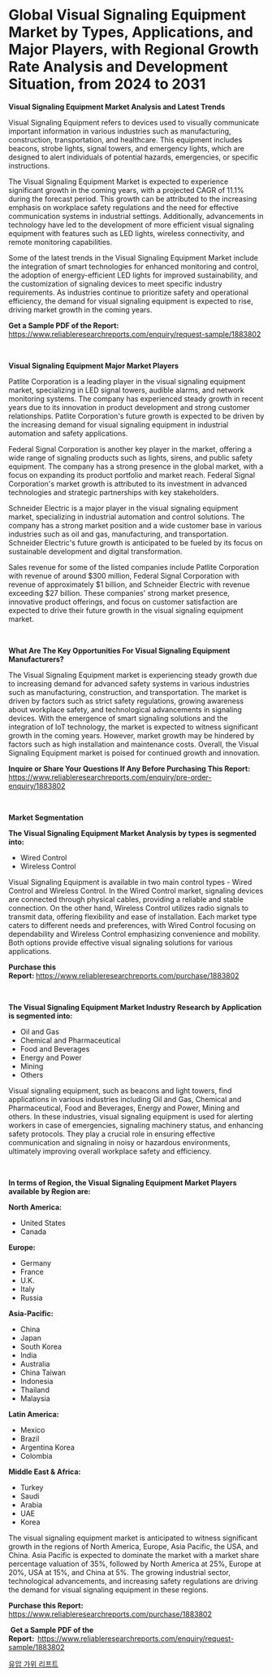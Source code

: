 <p><h1>Global Visual Signaling Equipment Market by Types, Applications, and Major Players, with Regional Growth Rate Analysis and Development Situation, from 2024 to 2031</h1></p><p><strong>Visual Signaling Equipment Market Analysis and Latest Trends</strong></p>
<p><p>Visual Signaling Equipment refers to devices used to visually communicate important information in various industries such as manufacturing, construction, transportation, and healthcare. This equipment includes beacons, strobe lights, signal towers, and emergency lights, which are designed to alert individuals of potential hazards, emergencies, or specific instructions.</p><p>The Visual Signaling Equipment Market is expected to experience significant growth in the coming years, with a projected CAGR of 11.1% during the forecast period. This growth can be attributed to the increasing emphasis on workplace safety regulations and the need for effective communication systems in industrial settings. Additionally, advancements in technology have led to the development of more efficient visual signaling equipment with features such as LED lights, wireless connectivity, and remote monitoring capabilities.</p><p>Some of the latest trends in the Visual Signaling Equipment Market include the integration of smart technologies for enhanced monitoring and control, the adoption of energy-efficient LED lights for improved sustainability, and the customization of signaling devices to meet specific industry requirements. As industries continue to prioritize safety and operational efficiency, the demand for visual signaling equipment is expected to rise, driving market growth in the coming years.</p></p>
<p><strong>Get a Sample PDF of the Report:&nbsp;</strong> <a href="https://www.reliableresearchreports.com/enquiry/request-sample/1883802">https://www.reliableresearchreports.com/enquiry/request-sample/1883802</a></p>
<p>&nbsp;</p>
<p><strong>Visual Signaling Equipment Major Market Players</strong></p>
<p><p>Patlite Corporation is a leading player in the visual signaling equipment market, specializing in LED signal towers, audible alarms, and network monitoring systems. The company has experienced steady growth in recent years due to its innovation in product development and strong customer relationships. Patlite Corporation's future growth is expected to be driven by the increasing demand for visual signaling equipment in industrial automation and safety applications.</p><p>Federal Signal Corporation is another key player in the market, offering a wide range of signaling products such as lights, sirens, and public safety equipment. The company has a strong presence in the global market, with a focus on expanding its product portfolio and market reach. Federal Signal Corporation's market growth is attributed to its investment in advanced technologies and strategic partnerships with key stakeholders.</p><p>Schneider Electric is a major player in the visual signaling equipment market, specializing in industrial automation and control solutions. The company has a strong market position and a wide customer base in various industries such as oil and gas, manufacturing, and transportation. Schneider Electric's future growth is anticipated to be fueled by its focus on sustainable development and digital transformation.</p><p>Sales revenue for some of the listed companies include Patlite Corporation with revenue of around $300 million, Federal Signal Corporation with revenue of approximately $1 billion, and Schneider Electric with revenue exceeding $27 billion. These companies' strong market presence, innovative product offerings, and focus on customer satisfaction are expected to drive their future growth in the visual signaling equipment market.</p></p>
<p>&nbsp;</p>
<p><strong>What Are The Key Opportunities For Visual Signaling Equipment Manufacturers?</strong></p>
<p><p>The Visual Signaling Equipment market is experiencing steady growth due to increasing demand for advanced safety systems in various industries such as manufacturing, construction, and transportation. The market is driven by factors such as strict safety regulations, growing awareness about workplace safety, and technological advancements in signaling devices. With the emergence of smart signaling solutions and the integration of IoT technology, the market is expected to witness significant growth in the coming years. However, market growth may be hindered by factors such as high installation and maintenance costs. Overall, the Visual Signaling Equipment market is poised for continued growth and innovation.</p></p>
<p><strong>Inquire or Share Your Questions If Any Before Purchasing This Report:</strong> <a href="https://www.reliableresearchreports.com/enquiry/pre-order-enquiry/1883802">https://www.reliableresearchreports.com/enquiry/pre-order-enquiry/1883802</a></p>
<p>&nbsp;</p>
<p><strong>Market Segmentation</strong></p>
<p><strong>The Visual Signaling Equipment Market Analysis by types is segmented into:</strong></p>
<p><ul><li>Wired Control</li><li>Wireless Control</li></ul></p>
<p><p>Visual Signaling Equipment is available in two main control types - Wired Control and Wireless Control. In the Wired Control market, signaling devices are connected through physical cables, providing a reliable and stable connection. On the other hand, Wireless Control utilizes radio signals to transmit data, offering flexibility and ease of installation. Each market type caters to different needs and preferences, with Wired Control focusing on dependability and Wireless Control emphasizing convenience and mobility. Both options provide effective visual signaling solutions for various applications.</p></p>
<p><strong>Purchase this Report:&nbsp;</strong><a href="https://www.reliableresearchreports.com/purchase/1883802">https://www.reliableresearchreports.com/purchase/1883802</a></p>
<p>&nbsp;</p>
<p><strong>The Visual Signaling Equipment Market Industry Research by Application is segmented into:</strong></p>
<p><ul><li>Oil and Gas</li><li>Chemical and Pharmaceutical</li><li>Food and Beverages</li><li>Energy and Power</li><li>Mining</li><li>Others</li></ul></p>
<p><p>Visual signaling equipment, such as beacons and light towers, find applications in various industries including Oil and Gas, Chemical and Pharmaceutical, Food and Beverages, Energy and Power, Mining and others. In these industries, visual signaling equipment is used for alerting workers in case of emergencies, signaling machinery status, and enhancing safety protocols. They play a crucial role in ensuring effective communication and signaling in noisy or hazardous environments, ultimately improving overall workplace safety and efficiency.</p></p>
<p>&nbsp;</p>
<p><strong>In terms of Region, the Visual Signaling Equipment Market Players available by Region are:</strong></p>
<p>
    <p> <strong> North America: </strong>
        <ul>
            <li>United States</li>
            <li>Canada</li>
        </ul>
        </p> 
    <p> <strong> Europe: </strong>
        <ul>
            <li>Germany</li>
            <li>France</li>
            <li>U.K.</li>
            <li>Italy</li>
            <li>Russia</li>
        </ul>
        </p> 
    <p> <strong> Asia-Pacific: </strong>
        <ul>
            <li>China</li>
            <li>Japan</li>
            <li>South Korea</li>
            <li>India</li>
            <li>Australia</li>
            <li>China Taiwan</li>
            <li>Indonesia</li>
            <li>Thailand</li>
            <li>Malaysia</li>
        </ul>
        </p> 
    <p> <strong> Latin America: </strong>
        <ul>
            <li>Mexico</li>
            <li>Brazil</li>
            <li>Argentina Korea</li>
            <li>Colombia</li>
        </ul>
        </p> 
    <p> <strong> Middle East & Africa: </strong>
        <ul>
            <li>Turkey</li>
            <li>Saudi</li>
            <li>Arabia</li>
            <li>UAE</li>
            <li>Korea</li>
        </ul>
    </p>
    </p>
<p><p>The visual signaling equipment market is anticipated to witness significant growth in the regions of North America, Europe, Asia Pacific, the USA, and China. Asia Pacific is expected to dominate the market with a market share percentage valuation of 35%, followed by North America at 25%, Europe at 20%, USA at 15%, and China at 5%. The growing industrial sector, technological advancements, and increasing safety regulations are driving the demand for visual signaling equipment in these regions.</p></p>
<p><strong>Purchase this Report: </strong><a href="https://www.reliableresearchreports.com/purchase/1883802">https://www.reliableresearchreports.com/purchase/1883802</a></p>
<p>&nbsp;<strong>Get a Sample PDF of the Report:&nbsp;&nbsp;</strong><a href="https://www.reliableresearchreports.com/enquiry/request-sample/1883802">https://www.reliableresearchreports.com/enquiry/request-sample/1883802</a></p>
<p><strong></strong></p>
<p><p><a href="https://github.com/qpfbabw35734906/Market-Research-Report-List-1/blob/main/365410811617.md">유압 가위 리프트</a></p></p>